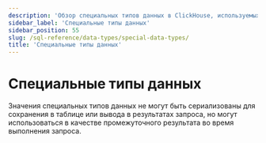 ```yaml
---
description: 'Обзор специальных типов данных в ClickHouse, используемых для промежуточных результатов во время выполнения запросов'
sidebar_label: 'Специальные типы данных'
sidebar_position: 55
slug: /sql-reference/data-types/special-data-types/
title: 'Специальные типы данных'
---
```



# Специальные типы данных

Значения специальных типов данных не могут быть сериализованы для сохранения в таблице или вывода в результатах запроса, но могут использоваться в качестве промежуточного результата во время выполнения запроса.
